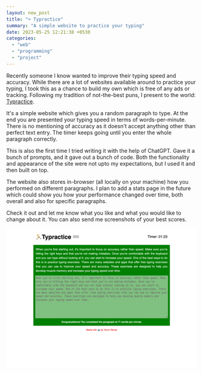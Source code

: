 ```yaml
---
layout: new_post
title: "⌨️ Typractice"
summary: "A simple website to practice your typing"
date: 2023-05-25 12:21:38 +0530
categories:
  - "web"
  - "programming"
  - "project"
---
```


Recently someone I know wanted to improve their typing speed and accuracy. While there are a lot of websites available around to practice your typing, I took this as a chance to build my own which is free of any ads or tracking. Following my tradition of not-the-best puns, I present to the world: [Typractice](https://typractice.varunbarad.com). 

It's a simple website which gives you a random paragraph to type. At the end you are presented your typing speed in terms of words-per-minute. There is no mentioning of accuracy as it doesn't accept anything other than perfect text entry. The timer keeps going until you enter the whole paragraph correctly.

This is also the first time I tried writing it with the help of ChatGPT. Gave it a bunch of prompts, and it gave out a bunch of code. Both the functionality and appearance of the site were not upto my expectations, but I used it and then built on top.

The website also stores in-browser (all locally on your machine) how you performed on different paragraphs. I plan to add a stats page in the future which could show you how your performance changed over time, both overall and also for specific paragraphs.

Check it out and let me know what you like and what you would like to change about it. You can also send me screenshots of your best scores.

![my score](../assets/images/posts/project-typractice/screenshot.png)
